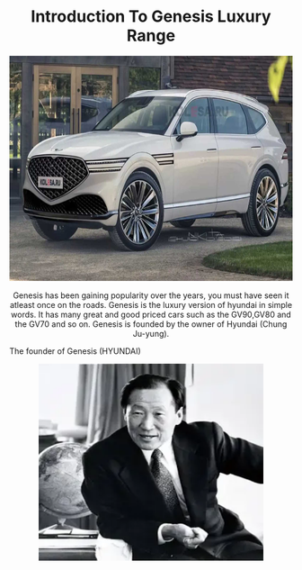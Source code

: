 <!Doctype html>
<html>
<body>
<h1 align="center"> Introduction To Genesis Luxury Range </h1>
<p align="center">
<img src="genesis-gv90.jpg" width="800" height="400" />
</p>
<p align="center">
Genesis has been gaining popularity over the years, you must have seen it atleast once on the roads. Genesis is the luxury version of hyundai in simple words. It has many great and good priced cars such as the GV90,GV80 and the GV70 and so on. Genesis is founded by the owner of Hyundai (Chung Ju-yung).
</P>
<P align="center">
  <p> The founder of Genesis (HYUNDAI) </p>
  <p align="center">
<img src="hyundai yea.webp" width="400" height="350" />


